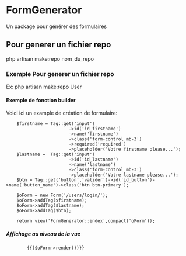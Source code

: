 # FormGenerator
Un package pour générer des formulaires
## Pour generer un fichier repo
php artisan make:repo nom_du_repo
### Exemple Pour generer un fichier repo
Ex: php artisan make:repo User
#### Exemple de fonction builder
Voici ici un example de création de formulaire:

        $firstname = Tag::get('input')
                            ->id('id_firstname')
                            ->name('firstname')
                            ->class('form-control mb-3')
                            ->required('required')
                            ->placeholder('Votre firstname please...');
        $lastname =  Tag::get('input')
                            ->id('id_lastname')
                            ->name('lastname')
                            ->class('form-control mb-3')
                            ->placeholder('Votre lastname please...');
        $btn = Tag::get('button','valider')->id('id_button')->name('button_name')->class('btn btn-primary');

        $oForm = new Form('/users/login/');
        $oForm->addTag($firstname);
        $oForm->addTag($lastname);
        $oForm->addTag($btn);

        return view('FormGenerator::index',compact('oForm'));

##### Affichage au niveau de la vue

            {{($oForm->render())}}
